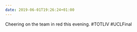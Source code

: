 ```yaml
---
date: 2019-06-01T19:26:24+01:00
---
```


Cheering on the team in red this evening. #TOTLIV #UCLFinal
